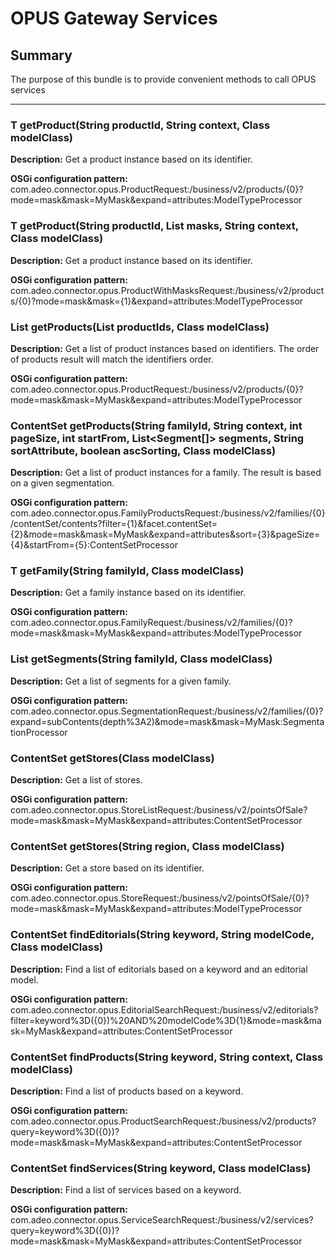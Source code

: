 # OPUS Gateway Services


## Summary

The purpose of this bundle is to provide convenient methods to call OPUS services

--------------------------------------------

### T getProduct(String productId, String context, Class modelClass)

**Description:** Get a product instance based on its identifier.

**OSGi configuration pattern:** com.adeo.connector.opus.ProductRequest:/business/v2/products/{0}?mode=mask&mask=MyMask&expand=attributes:ModelTypeProcessor

### T getProduct(String productId, List<String> masks, String context, Class modelClass)

**Description:** Get a product instance based on its identifier.

**OSGi configuration pattern:** com.adeo.connector.opus.ProductWithMasksRequest:/business/v2/products/{0}?mode=mask&mask={1}&expand=attributes:ModelTypeProcessor

### List<T> getProducts(List<String> productIds, Class modelClass)

**Description:** Get a list of product instances based on identifiers. The order of products result will match the identifiers order.

**OSGi configuration pattern:** com.adeo.connector.opus.ProductRequest:/business/v2/products/{0}?mode=mask&mask=MyMask&expand=attributes:ModelTypeProcessor

### ContentSet<T> getProducts(String familyId, String context, int pageSize, int startFrom, List<Segment[]> segments, String sortAttribute, boolean ascSorting, Class modelClass)

**Description:** Get a list of product instances for a family. The result is based on a given segmentation.

**OSGi configuration pattern:** com.adeo.connector.opus.FamilyProductsRequest:/business/v2/families/{0}/contentSet/contents?filter={1}&facet.contentSet={2}&mode=mask&mask=MyMask&expand=attributes&sort={3}&pageSize={4}&startFrom={5}:ContentSetProcessor

### T getFamily(String familyId, Class modelClass)

**Description:** Get a family instance based on its identifier.

**OSGi configuration pattern:** com.adeo.connector.opus.FamilyRequest:/business/v2/families/{0}?mode=mask&mask=MyMask&expand=attributes:ModelTypeProcessor

### List<T> getSegments(String familyId, Class modelClass)

**Description:** Get a list of segments for a given family.

**OSGi configuration pattern:** com.adeo.connector.opus.SegmentationRequest:/business/v2/families/{0}?expand=subContents(depth%3A2)&mode=mask&mask=MyMask:SegmentationProcessor

### ContentSet<T> getStores(Class modelClass)

**Description:** Get a list of stores.

**OSGi configuration pattern:** com.adeo.connector.opus.StoreListRequest:/business/v2/pointsOfSale?mode=mask&mask=MyMask&expand=attributes:ContentSetProcessor

### ContentSet<T> getStores(String region, Class modelClass)

**Description:** Get a store based on its identifier.

**OSGi configuration pattern:** com.adeo.connector.opus.StoreRequest:/business/v2/pointsOfSale/{0}?mode=mask&mask=MyMask&expand=attributes:ModelTypeProcessor

### ContentSet<T> findEditorials(String keyword, String modelCode, Class modelClass)

**Description:** Find a list of editorials based on a keyword and an editorial model.

**OSGi configuration pattern:** com.adeo.connector.opus.EditorialSearchRequest:/business/v2/editorials?filter=keyword%3D({0})%20AND%20modelCode%3D{1}&mode=mask&mask=MyMask&expand=attributes:ContentSetProcessor

### ContentSet<T> findProducts(String keyword, String context, Class modelClass)

**Description:** Find a list of products based on a keyword.

**OSGi configuration pattern:** com.adeo.connector.opus.ProductSearchRequest:/business/v2/products?query=keyword%3D({0})?mode=mask&mask=MyMask&expand=attributes:ContentSetProcessor

### ContentSet<T> findServices(String keyword, Class modelClass)

**Description:** Find a list of services based on a keyword.

**OSGi configuration pattern:** com.adeo.connector.opus.ServiceSearchRequest:/business/v2/services?query=keyword%3D({0})?mode=mask&mask=MyMask&expand=attributes:ContentSetProcessor
